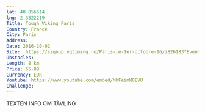 ```yaml
---
lat: 48.856614
lng: 2.3522219
Title: Tough Viking Paris
Country: France
City: Paris
Address:
Date: 2016-10-02
Site:  https://signup.eqtiming.no/Paris-le-1er-octobre-16/i826183?Event=tv_paris
Obstacles:
Length: 8 km
Price: 55-89
Currency: EUR
Youtube: https://www.youtube.com/embed/MhFeimHOEVU
Challenge:
---
```


TEXTEN INFO OM TÄVLING
